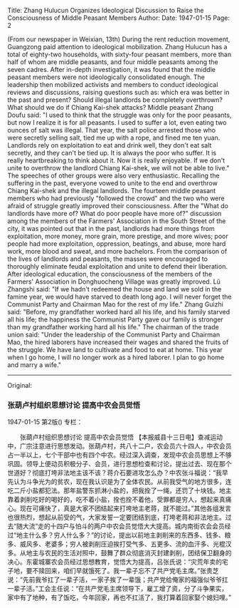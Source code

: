 Title: Zhang Hulucun Organizes Ideological Discussion to Raise the Consciousness of Middle Peasant Members
Author:
Date: 1947-01-15
Page: 2

(From our newspaper in Weixian, 13th) During the rent reduction movement, Guangzong paid attention to ideological mobilization. Zhang Hulucun has a total of eighty-two households, with sixty-four peasant members, more than half of whom are middle peasants, and four middle peasants among the seven cadres. After in-depth investigation, it was found that the middle peasant members were not ideologically consolidated enough. The leadership then mobilized activists and members to conduct ideological reviews and discussions, raising questions such as: which era was better in the past and present? Should illegal landlords be completely overthrown? What should we do if Chiang Kai-shek attacks? Middle peasant Zhang Doufu said: "I used to think that the struggle was only for the poor peasants, but now I realize it is for all peasants. I used to suffer a lot, even eating two ounces of salt was illegal. That year, the salt police arrested those who were secretly selling salt, tied me up with a rope, and fined me ten yuan. Landlords rely on exploitation to eat and drink well, they don't eat salt secretly, and they can't be tied up. It is always the poor who suffer. It is really heartbreaking to think about it. Now it is really enjoyable. If we don't unite to overthrow the landlord Chiang Kai-shek, we will not be able to live." The speeches of other groups were also very enthusiastic. Recalling the suffering in the past, everyone vowed to unite to the end and overthrow Chiang Kai-shek and the illegal landlords. The fourteen middle peasant members who had previously "followed the crowd" and the two who were afraid of struggle greatly improved their consciousness. After the "What do landlords have more of? What do poor people have more of?" discussion among the members of the Farmers' Association in the South Street of the city, it was pointed out that in the past, landlords had more things from exploitation, more money, more grain, more prestige, and more wives; poor people had more exploitation, oppression, beatings, and abuse, more hard work, more blood and sweat, and more bachelors. From the comparison of the lives of landlords and peasants, the masses were encouraged to thoroughly eliminate feudal exploitation and unite to defend their liberation. After ideological education, the consciousness of the members of the Farmers' Association in Donghuocheng Village was greatly improved. Lü Zhangshi said: "If we hadn't redeemed the house and land we sold in the famine year, we would have starved to death long ago. I will never forget the Communist Party and Chairman Mao for the rest of my life." Zhang Guizhi said: "Before, my grandfather worked hard all his life, and his family starved all his life; the happiness the Communist Party gave our family is stronger than my grandfather working hard all his life." The chairman of the trade union said: "Under the leadership of the Communist Party and Chairman Mao, the hired laborers have increased their wages and shared the fruits of the struggle. We have land to cultivate and food to eat at home. This year when I go home, I will no longer work as a hired laborer. I plan to go home and marry a wife."



<hr /> 

Original: 


### 张葫卢村组织思想讨论  提高中农会员觉悟

1947-01-15
第2版()
专栏：

　　张葫卢村组织思想讨论
    提高中农会员觉悟
    【本报威县十三日电】查减运动中，广宗注意进行思想发动。张葫卢村，共八十二户，农会员六十四人，中农会员占一半以上，七个干部中也有四个中农。经过深入调查，发现中农会员思想上不够巩固。领导上便动员积极分子、会员，进行思想检查和讨论，提出过去、现在那个世道好？彻底打垮非法地主该不该？蒋介石要进攻怎么办？中农张斗福说：“我早先认为斗争光为的贫农，现在我认识是为了全体农民。从前我受气的地方很多，连吃二斤小盐都犯法。那年盐警东抓淋小盐的，把我拴了一绳，还罚了十块钱。地主靠着剥削吃好的喝好的，吃不着小盐，拴也拴不着他，受罪都是穷人，想起来真痛心。现在可痛快了，真是大家不团结起来打垮地主老蒋，就不能过。”其他各组发言也很热烈，想起从前受的气，大家发誓一定要团结到底，打垮老蒋和非法地主。过去“随大流”走的十四户与怕斗的两户中农会员觉悟大大提高。城内南街农会会员经过“地主什么多？穷人什么多？”的讨论，提出以前地主剥削来的东西多、钱多、粮多、威风多、老婆多；穷人被剥削压迫挨打受气多、五更多、流的血汗多、光棍汉多。从地主与农民的生活对照中，鼓舞了群众彻底消灭封建剥削，团结保卫翻身的决心。东霍城寨农会员经过思想教育，觉悟大为提高，吕张氏说：“灾荒年卖的宅子地，要不赎回来，咱们早就饿死了。我一辈子忘不了共产党毛主席。”张贵芝说：“先前我爷扛了一辈子活，一家子挨了一辈饿；共产党给俺家的福强似爷爷扛一辈子活。”工会主任说：“在共产党毛主席领导下，雇工增了资，分了斗争果实，家中有了地种，有了饭吃，今年回家，再也不扛活了，我打算着回家娶个媳妇哩。”
